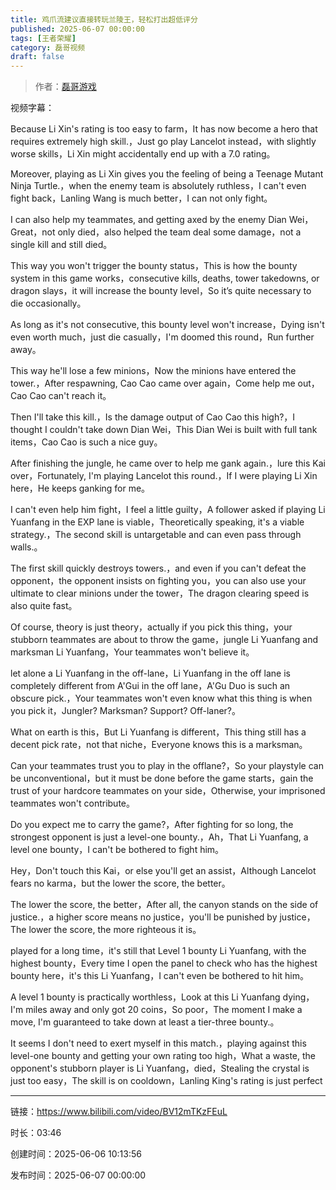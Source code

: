 ```yaml
---
title: 鸡爪流建议直接转玩兰陵王，轻松打出超低评分
published: 2025-06-07 00:00:00
tags: [王者荣耀]
category: 磊哥视频
draft: false
---
```



> 作者：[磊哥游戏](https://space.bilibili.com/268941858?spm_id_from=333.788.upinfo.head.click)

视频字幕：

Because Li Xin's rating is too easy to farm，It has now become a hero that requires extremely high skill.，Just go play Lancelot instead，with slightly worse skills，Li Xin might accidentally end up with a 7.0 rating。

Moreover, playing as Li Xin gives you the feeling of being a Teenage Mutant Ninja Turtle.，when the enemy team is absolutely ruthless，I can't even fight back，Lanling Wang is much better，I can not only fight。

I can also help my teammates, and getting axed by the enemy Dian Wei，Great，not only died，also helped the team deal some damage，not a single kill and still died。

This way you won't trigger the bounty status，This is how the bounty system in this game works，consecutive kills, deaths, tower takedowns, or dragon slays，it will increase the bounty level，So it’s quite necessary to die occasionally。

As long as it's not consecutive, this bounty level won't increase，Dying isn't even worth much，just die casually，I'm doomed this round，Run further away。

This way he'll lose a few minions，Now the minions have entered the tower.，After respawning, Cao Cao came over again，Come help me out，Cao Cao can't reach it。

Then I'll take this kill.，Is the damage output of Cao Cao this high?，I thought I couldn't take down Dian Wei，This Dian Wei is built with full tank items，Cao Cao is such a nice guy。

After finishing the jungle, he came over to help me gank again.，lure this Kai over，Fortunately, I'm playing Lancelot this round.，If I were playing Li Xin here，He keeps ganking for me。

I can't even help him fight，I feel a little guilty，A follower asked if playing Li Yuanfang in the EXP lane is viable，Theoretically speaking, it's a viable strategy.，The second skill is untargetable and can even pass through walls.。

The first skill quickly destroys towers.，and even if you can't defeat the opponent，the opponent insists on fighting you，you can also use your ultimate to clear minions under the tower，The dragon clearing speed is also quite fast。

Of course, theory is just theory，actually if you pick this thing，your stubborn teammates are about to throw the game，jungle Li Yuanfang and marksman Li Yuanfang，Your teammates won't believe it。

let alone a Li Yuanfang in the off-lane，Li Yuanfang in the off lane is completely different from A'Gui in the off lane，A'Gu Duo is such an obscure pick.，Your teammates won't even know what this thing is when you pick it，Jungler? Marksman? Support? Off-laner?。

What on earth is this，But Li Yuanfang is different，This thing still has a decent pick rate，not that niche，Everyone knows this is a marksman。

Can your teammates trust you to play in the offlane?，So your playstyle can be unconventional，but it must be done before the game starts，gain the trust of your hardcore teammates on your side，Otherwise, your imprisoned teammates won't contribute。

Do you expect me to carry the game?，After fighting for so long, the strongest opponent is just a level-one bounty.，Ah，That Li Yuanfang, a level one bounty，I can't be bothered to fight him。

Hey，Don't touch this Kai，or else you'll get an assist，Although Lancelot fears no karma，but the lower the score, the better。

The lower the score, the better，After all, the canyon stands on the side of justice.，a higher score means no justice，you'll be punished by justice，The lower the score, the more righteous it is。

played for a long time，it's still that Level 1 bounty Li Yuanfang, with the highest bounty，Every time I open the panel to check who has the highest bounty here，it's this Li Yuanfang，I can't even be bothered to hit him。

A level 1 bounty is practically worthless，Look at this Li Yuanfang dying，I'm miles away and only got 20 coins，So poor，The moment I make a move, I'm guaranteed to take down at least a tier-three bounty.。

It seems I don't need to exert myself in this match.，playing against this level-one bounty and getting your own rating too high，What a waste, the opponent's stubborn player is Li Yuanfang，died，Stealing the crystal is just too easy，The skill is on cooldown，Lanling King's rating is just perfect

---

链接：https://www.bilibili.com/video/BV12mTKzFEuL

时长：03:46

创建时间：2025-06-06 10:13:56

发布时间：2025-06-07 00:00:00
